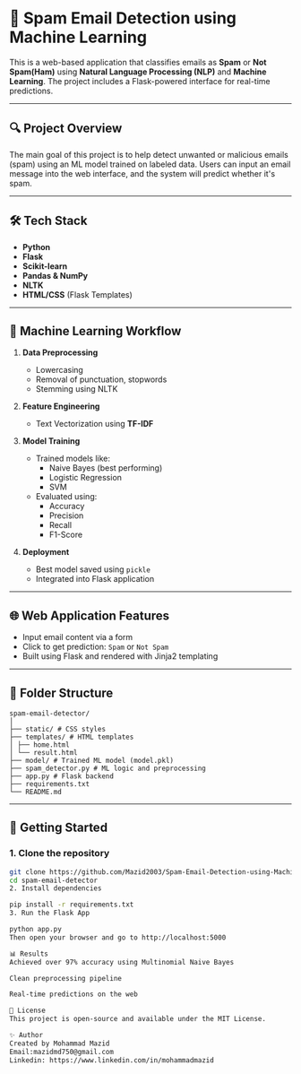 # 📧 Spam Email Detection using Machine Learning

This is a web-based application that classifies emails as **Spam** or **Not Spam(Ham)** using **Natural Language Processing (NLP)** and **Machine Learning**. The project includes a Flask-powered interface for real-time predictions.

---

## 🔍 Project Overview

The main goal of this project is to help detect unwanted or malicious emails (spam) using an ML model trained on labeled data. Users can input an email message into the web interface, and the system will predict whether it's spam.

---

## 🛠️ Tech Stack

- **Python**
- **Flask**
- **Scikit-learn**
- **Pandas & NumPy**
- **NLTK**
- **HTML/CSS** (Flask Templates)

---

## 🧠 Machine Learning Workflow

1. **Data Preprocessing**
   - Lowercasing
   - Removal of punctuation, stopwords
   - Stemming using NLTK

2. **Feature Engineering**
   - Text Vectorization using **TF-IDF**

3. **Model Training**
   - Trained models like:
     - Naive Bayes (best performing)
     - Logistic Regression
     - SVM
   - Evaluated using:
     - Accuracy
     - Precision
     - Recall
     - F1-Score

4. **Deployment**
   - Best model saved using `pickle`
   - Integrated into Flask application

---

## 🌐 Web Application Features

- Input email content via a form
- Click to get prediction: `Spam` or `Not Spam`
- Built using Flask and rendered with Jinja2 templating

---

## 📁 Folder Structure
```
spam-email-detector/
│
├── static/ # CSS styles
├── templates/ # HTML templates
│ ├── home.html
│ └── result.html
├── model/ # Trained ML model (model.pkl)
├── spam_detector.py # ML logic and preprocessing
├── app.py # Flask backend
├── requirements.txt
└── README.md
```
---

## 🚀 Getting Started

### 1. Clone the repository
```bash
git clone https://github.com/Mazid2003/Spam-Email-Detection-using-Machine-Learning.git
cd spam-email-detector
2. Install dependencies

pip install -r requirements.txt
3. Run the Flask App

python app.py
Then open your browser and go to http://localhost:5000

📊 Results
Achieved over 97% accuracy using Multinomial Naive Bayes

Clean preprocessing pipeline

Real-time predictions on the web

📜 License
This project is open-source and available under the MIT License.

✨ Author
Created by Mohammad Mazid
Email:mazidmd750@gmail.com
Linkedin: https://www.linkedin.com/in/mohammadmazid



